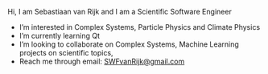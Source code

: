 Hi, I am Sebastiaan van Rijk and I am a Scientific Software Engineer
- I’m interested in Complex Systems, Particle Physics and Climate Physics
- I’m currently learning Qt
- I’m looking to collaborate on Complex Systems, Machine Learning projects on scientific topics,
- Reach me through email: SWFvanRijk@gmail.com

<!---
swfvanrijk/swfvanrijk is a ✨ special ✨ repository because its `README.md` (this file) appears on your GitHub profile.
You can click the Preview link to take a look at your changes.
--->
